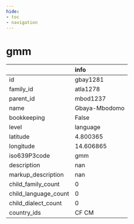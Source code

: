 ```yaml
---
hide:
- toc
- navigation
---
```

# gmm
|                      | info          |
|:---------------------|:--------------|
| id                   | gbay1281      |
| family_id            | atla1278      |
| parent_id            | mbod1237      |
| name                 | Gbaya-Mbodomo |
| bookkeeping          | False         |
| level                | language      |
| latitude             | 4.800365      |
| longitude            | 14.606865     |
| iso639P3code         | gmm           |
| description          | nan           |
| markup_description   | nan           |
| child_family_count   | 0             |
| child_language_count | 0             |
| child_dialect_count  | 0             |
| country_ids          | CF CM         |